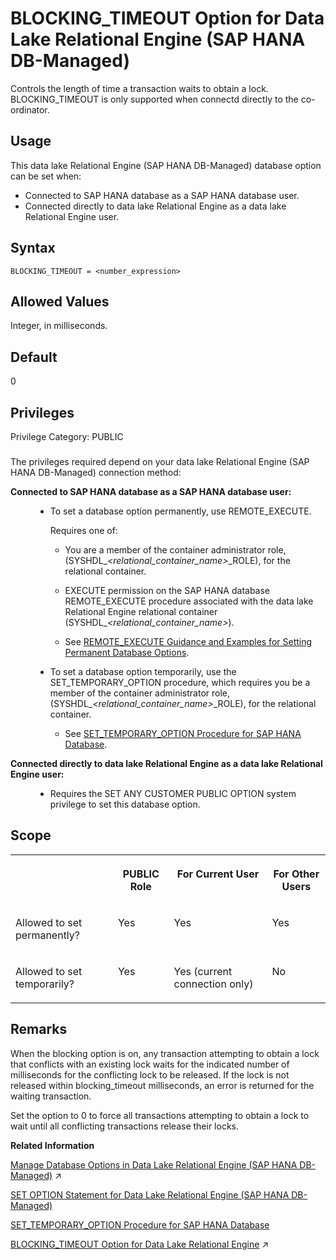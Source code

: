 <!-- loio8104fc0cdf4143caa395e241e58db92a -->

# BLOCKING\_TIMEOUT Option for Data Lake Relational Engine \(SAP HANA DB-Managed\)

Controls the length of time a transaction waits to obtain a lock. BLOCKING\_TIMEOUT is only supported when connectd directly to the co-ordinator.



<a name="loio8104fc0cdf4143caa395e241e58db92a__section_dzz_4jj_kyb"/>

## Usage

This data lake Relational Engine \(SAP HANA DB-Managed\) database option can be set when:

-   Connected to SAP HANA database as a SAP HANA database user.
-   Connected directly to data lake Relational Engine as a data lake Relational Engine user.



<a name="loio8104fc0cdf4143caa395e241e58db92a__section_ytj_2yn_hrb"/>

## Syntax

```
BLOCKING_TIMEOUT = <number_expression>
```



<a name="loio8104fc0cdf4143caa395e241e58db92a__section_e45_2yn_hrb"/>

## Allowed Values

Integer, in milliseconds.



<a name="loio8104fc0cdf4143caa395e241e58db92a__section_wmd_fyn_hrb"/>

## Default

0



<a name="loio8104fc0cdf4143caa395e241e58db92a__section_ybc_q1w_cxb"/>

## Privileges

Privilege Category: PUBLIC



### 

The privileges required depend on your data lake Relational Engine \(SAP HANA DB-Managed\) connection method:


<dl>
<dt><b>

Connected to SAP HANA database as a SAP HANA database user:

</b></dt>
<dd>

-   To set a database option permanently, use REMOTE\_EXECUTE.

    Requires one of:

    -   You are a member of the container administrator role, \(SYSHDL\_*<relational\_container\_name\>*\_ROLE\), for the relational container.
    -   EXECUTE permission on the SAP HANA database REMOTE\_EXECUTE procedure associated with the data lake Relational Engine relational container \(SYSHDL\_*<relational\_container\_name\>*\).

    -   See [REMOTE\_EXECUTE Guidance and Examples for Setting Permanent Database Options](remote-execute-guidance-and-examples-for-setting-permanent-database-options-0023bea.md).


-   To set a database option temporarily, use the SET\_TEMPORARY\_OPTION procedure, which requires you be a member of the container administrator role, \(SYSHDL\_*<relational\_container\_name\>*\_ROLE\), for the relational container.

    -   See [SET\_TEMPORARY\_OPTION Procedure for SAP HANA Database](../080-sap-hana-database-for-data-lake-relational-engine/set-temporary-option-procedure-for-sap-hana-database-abcd703.md).





</dd><dt><b>

Connected directly to data lake Relational Engine as a data lake Relational Engine user:

</b></dt>
<dd>

-   Requires the SET ANY CUSTOMER PUBLIC OPTION system privilege to set this database option.



</dd>
</dl>



<a name="loio8104fc0cdf4143caa395e241e58db92a__section_rkl_qmb_dxb"/>

## Scope


<table>
<tr>
<th valign="top">

 

</th>
<th valign="top">

PUBLIC Role

</th>
<th valign="top">

For Current User

</th>
<th valign="top">

For Other Users

</th>
</tr>
<tr>
<td valign="top">

Allowed to set permanently?

</td>
<td valign="top">

Yes

</td>
<td valign="top">

Yes

</td>
<td valign="top">

Yes

</td>
</tr>
<tr>
<td valign="top">

Allowed to set temporarily?

</td>
<td valign="top">

Yes

</td>
<td valign="top">

Yes \(current connection only\)

</td>
<td valign="top">

No

</td>
</tr>
</table>



<a name="loio8104fc0cdf4143caa395e241e58db92a__section_okc_kyn_hrb"/>

## Remarks

When the blocking option is on, any transaction attempting to obtain a lock that conflicts with an existing lock waits for the indicated number of milliseconds for the conflicting lock to be released. If the lock is not released within blocking\_timeout milliseconds, an error is returned for the waiting transaction.

Set the option to 0 to force all transactions attempting to obtain a lock to wait until all conflicting transactions release their locks.

**Related Information**  


[Manage Database Options in Data Lake Relational Engine (SAP HANA DB-Managed)](https://help.sap.com/viewer/9220e7fec0fe4503b5c5a6e21d584e63/2024_3_QRC/en-US/964f12eb2961478b8205f5bfd8ee2ec6.html "Data lake Relational Engine database options are configurable settings that change the way the data lake Relational Engine instance behaves or performs.") :arrow_upper_right:

[SET OPTION Statement for Data Lake Relational Engine \(SAP HANA DB-Managed\)](../030-sql-statements/set-option-statement-for-data-lake-relational-engine-sap-hana-db-managed-84a37a4.md "Changes options that affect the behavior of the database and its compatibility with Transact-SQL. Setting the value of an option can change the behavior for all users or an individual user, in either a temporary or permanent scope.")

[SET\_TEMPORARY\_OPTION Procedure for SAP HANA Database](../080-sap-hana-database-for-data-lake-relational-engine/set-temporary-option-procedure-for-sap-hana-database-abcd703.md "Grant database options temporarily for the current connection only on a data lake Relational Engine relational container.")

[BLOCKING_TIMEOUT Option for Data Lake Relational Engine](https://help.sap.com/viewer/19b3964099384f178ad08f2d348232a9/2024_3_QRC/en-US/a31619c984f2101582cbbe66dee24be8.html "Controls the length of time a transaction waits to obtain a lock. BLOCKING_TIMEOUT is only supported when connectd directly to the co-ordinator.") :arrow_upper_right:

